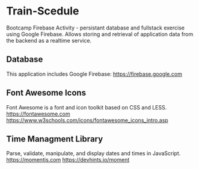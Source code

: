 # Train-Scedule
Bootcamp Firebase Activity - persistant database and fullstack exercise using Google Firebase. Allows storing and retrieval of application data from the backend as a realtime service. 

## Database
This application includes Google Firebase:
https://firebase.google.com

## Font Awesome Icons
Font Awesome is a font and icon toolkit based on CSS and LESS.
https://fontawesome.com
https://www.w3schools.com/icons/fontawesome_icons_intro.asp

## Time Managment Library
Parse, validate, manipulate, and display dates and times in JavaScript.
https://momentjs.com
https://devhints.io/moment

